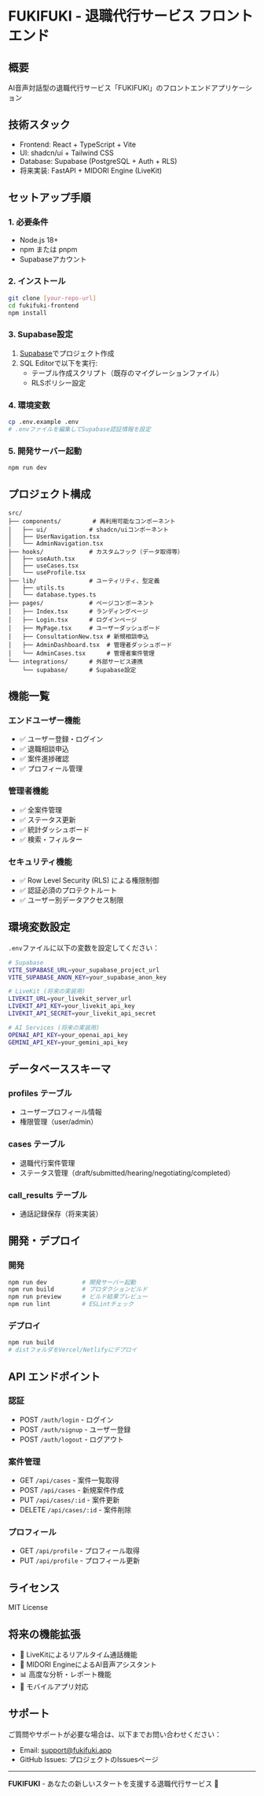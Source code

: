 
# FUKIFUKI - 退職代行サービス フロントエンド

## 概要
AI音声対話型の退職代行サービス「FUKIFUKI」のフロントエンドアプリケーション

## 技術スタック
- Frontend: React + TypeScript + Vite
- UI: shadcn/ui + Tailwind CSS  
- Database: Supabase (PostgreSQL + Auth + RLS)
- 将来実装: FastAPI + MIDORI Engine (LiveKit)

## セットアップ手順

### 1. 必要条件
- Node.js 18+
- npm または pnpm
- Supabaseアカウント

### 2. インストール
```bash
git clone [your-repo-url]
cd fukifuki-frontend
npm install
```

### 3. Supabase設定
1. [Supabase](https://supabase.com)でプロジェクト作成
2. SQL Editorで以下を実行:
   - テーブル作成スクリプト（既存のマイグレーションファイル）
   - RLSポリシー設定

### 4. 環境変数
```bash
cp .env.example .env
# .envファイルを編集してSupabase認証情報を設定
```

### 5. 開発サーバー起動
```bash
npm run dev
```

## プロジェクト構成
```
src/
├── components/         # 再利用可能なコンポーネント
│   ├── ui/            # shadcn/uiコンポーネント
│   ├── UserNavigation.tsx
│   └── AdminNavigation.tsx
├── hooks/             # カスタムフック（データ取得等）
│   ├── useAuth.tsx
│   ├── useCases.tsx
│   └── useProfile.tsx
├── lib/               # ユーティリティ、型定義
│   ├── utils.ts
│   └── database.types.ts
├── pages/             # ページコンポーネント
│   ├── Index.tsx      # ランディングページ
│   ├── Login.tsx      # ログインページ
│   ├── MyPage.tsx     # ユーザーダッシュボード
│   ├── ConsultationNew.tsx # 新規相談申込
│   ├── AdminDashboard.tsx  # 管理者ダッシュボード
│   └── AdminCases.tsx      # 管理者案件管理
└── integrations/      # 外部サービス連携
    └── supabase/      # Supabase設定
```

## 機能一覧

### エンドユーザー機能
- ✅ ユーザー登録・ログイン
- ✅ 退職相談申込
- ✅ 案件進捗確認
- ✅ プロフィール管理

### 管理者機能
- ✅ 全案件管理
- ✅ ステータス更新
- ✅ 統計ダッシュボード
- ✅ 検索・フィルター

### セキュリティ機能
- ✅ Row Level Security (RLS) による権限制御
- ✅ 認証必須のプロテクトルート
- ✅ ユーザー別データアクセス制限

## 環境変数設定
`.env`ファイルに以下の変数を設定してください：

```bash
# Supabase
VITE_SUPABASE_URL=your_supabase_project_url
VITE_SUPABASE_ANON_KEY=your_supabase_anon_key

# LiveKit (将来の実装用)
LIVEKIT_URL=your_livekit_server_url
LIVEKIT_API_KEY=your_livekit_api_key
LIVEKIT_API_SECRET=your_livekit_api_secret

# AI Services (将来の実装用)
OPENAI_API_KEY=your_openai_api_key
GEMINI_API_KEY=your_gemini_api_key
```

## データベーススキーマ

### profiles テーブル
- ユーザープロフィール情報
- 権限管理（user/admin）

### cases テーブル
- 退職代行案件管理
- ステータス管理（draft/submitted/hearing/negotiating/completed）

### call_results テーブル
- 通話記録保存（将来実装）

## 開発・デプロイ

### 開発
```bash
npm run dev          # 開発サーバー起動
npm run build        # プロダクションビルド
npm run preview      # ビルド結果プレビュー
npm run lint         # ESLintチェック
```

### デプロイ
```bash
npm run build
# distフォルダをVercel/Netlifyにデプロイ
```

## API エンドポイント

### 認証
- POST `/auth/login` - ログイン
- POST `/auth/signup` - ユーザー登録
- POST `/auth/logout` - ログアウト

### 案件管理
- GET `/api/cases` - 案件一覧取得
- POST `/api/cases` - 新規案件作成
- PUT `/api/cases/:id` - 案件更新
- DELETE `/api/cases/:id` - 案件削除

### プロフィール
- GET `/api/profile` - プロフィール取得
- PUT `/api/profile` - プロフィール更新

## ライセンス
MIT License

## 将来の機能拡張
- 🔄 LiveKitによるリアルタイム通話機能
- 🤖 MIDORI EngineによるAI音声アシスタント
- 📊 高度な分析・レポート機能
- 📱 モバイルアプリ対応

## サポート
ご質問やサポートが必要な場合は、以下までお問い合わせください：
- Email: support@fukifuki.app
- GitHub Issues: プロジェクトのIssuesページ

---
**FUKIFUKI** - あなたの新しいスタートを支援する退職代行サービス 🌟
